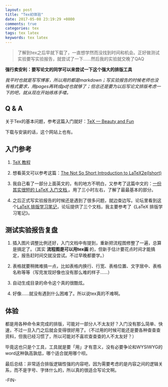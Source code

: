 ```yaml
---
layout: post
title: "Tex初体验"
date: 2017-05-08 23:19:29 +0800
comments: true
categories: tex
tags: tex latex
keywords: tex latex
---
```

> 了解到tex之后早就下载了，一直想学然而没找到时间和机会。正好做测试实验要写实验报告，就尝试了一下……然后我的实验就交晚了QAQ

**强行卖安利：要写论文的同学可以来尝试一下这个强大的排版工具**

*我平时也就是写写博客，所以用的都是markdown；写实验报告的时候老师也没有格式要求，用pages再转成pdf也就够了；但总还是要为以后写论文排版考虑一下的吧，就从现在开始练练手喽。*

<!--more-->

## Q & A
关于Tex的基本问题，参考这篇入门就好：[TeX — Beauty and Fun](http://docs.huihoo.com/homepage/shredderyin/tex_frame.html)

下载与安装的话，这个网站上也有。

## 入门参考
1. [TeX 教程](http://docs.huihoo.com/homepage/shredderyin/tex_frame.html)

2. 想看英文可以参考这篇：[The Not So Short Introduction to LaTeX2e(lshort)](docs.huihoo.com/homepage/shredderyin/comp.html)

3. 我自己看了一部分上面英文的，有的地方不明白，又参考了这篇中文的：[一份其实很短的 LaTeX 入门文档 ](https://liam0205.me/2014/09/08/latex-introduction/)。用了三小时左右，了解了最最基本的部分。

4. 之后正式写实验报告的时候还是遇到了很多问题，就边查边写。论坛里看到这个[LaTeX 排版学习笔记](http://bbs.ctex.org/forum.php?mod=viewthread&tid=68619&extra=page%3D1)，论坛提供了三个文档，我主要参考了《LaTeX 排版学习笔记》。

## 测试实验报告复盘
1. 插入图片调整比例还好，入门文档中有提到，重新把流程图修整了一遍，总算是搞定了。（其实 **流程图是可以用tex画** 的，但新手估计要花点时间才能搞定，报告赶时间交就没尝试。不过早晚都要学。）

2. 表格就要稍微难搞一点，比如表格内换行、行宽、表格位置、文字居中、表格名称等等（写完发现好像也没有那么难的样子……）

3. 自动生成目录的命令这个真的很酷炫。

4. 好像……就没有遇到什么困难了。所以说tex真的不难啊。

## 体验
都是用各种命令来完成的排版，可能对一部分人不太友好？入门没有那么简单、快速，不过一旦入门之后就会变得很好用了。（不过用的时候可能还是要各种查查查资料，但我已经习惯了，所以可能对不喜欢查查查的人不太友好？）

毕竟这也只是个工具，工具就是要「用」才有意义，没有必要争论和WYSIWYG的word这种孰高孰低，哪个适合就用哪个呗。

最后总结：非常适合排版逻辑性强的内容吧，因为需要考虑的是内容之间的逻辑关系，而不是字号、字体什么的，所以真的很适合写论文啊。

-FIN-
